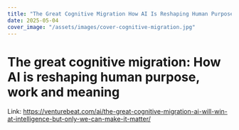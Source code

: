 ```yaml
---
title: "The Great Cognitive Migration How AI Is Reshaping Human Purpose Work And Meaning"
date: 2025-05-04
cover_image: "/assets/images/cover-cognitive-migration.jpg"
---
```


# The great cognitive migration: How AI is reshaping human purpose, work and meaning

Link: https://venturebeat.com/ai/the-great-cognitive-migration-ai-will-win-at-intelligence-but-only-we-can-make-it-matter/
